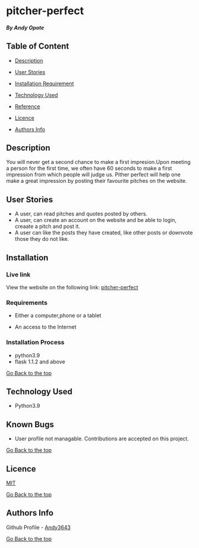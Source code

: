 # pitcher-perfect

##### By Andy Opote
## Table of Content

+ [Description](#description)
+ [User Stories](#user-stories)

+ [Installation Requirement](#Installation)
+ [Technology Used](#technology-used)
+ [Reference](#reference)
+ [Licence](#licence)
+ [Authors Info](#author-Info)

## Description
<p>You will never get a second chance to make a first impresion.Upon meeting a person for the first time, we often have 60 seconds to make a first impression from which people will judge us. Pither perfect will help one make a great impression by posting  their favourite pitches on the website.</p>



## User Stories
* A user, can read pitches and quotes posted by others.
* A user, can create an account on the website and be able to login, creaate a pitch and post it.
* A user can like the posts they have created, like other posts or downvote those they do not like. 
## Installation

### Live link
View the website on the following link:
[pitcher-perfect](https://pitcher-perfect.herokuapp.com/)

### Requirements

* Either a computer,phone or a tablet

* An access to the Internet

### Installation Process
* python3.9
* flask 1.1.2 and above



[Go Back to the top](#description)
## Technology Used
* Python3.9

## Known Bugs
* User profile not managable. Contributions are accepted on this project.

[Go Back to the top](#description)

## Licence

[MIT](LICENSE)


[Go Back to the top](#description)

## Authors Info

Github Profile - [Andy3643](https://github.com/Andy3643)

[Go Back to the top](#pitcher-perfect)